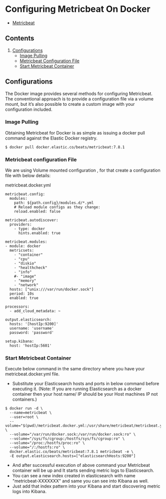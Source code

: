 # Configuring Metricbeat On Docker

* [Metricbeat](https://www.elastic.co/guide/en/beats/metricbeat/current/running-on-docker.html)

## Contents

1. [Configurations](#configurations)
   * [Image Pulling](#image-pulling)
   * [Metricbeat Configuration File](#metricbeat-configuration-file)
   * [Start Metricbeat Container](#start-metricbeat-container)

## Configurations
  The Docker image provides several methods for configuring Metricbeat. 
  The conventional approach is to provide a configuration file via a volume mount, but it’s also possible to create a custom 
  image with your configuration included.

### Image Pulling

Obtaining Metricbeat for Docker is as simple as issuing a docker pull command against the Elastic Docker registry.

```console
$ docker pull docker.elastic.co/beats/metricbeat:7.8.1
```

### Metricbeat configuration File

We are using Volume mounted configuration , for that  create a configuration file with below details:

metricbeat.docker.yml

```console
metricbeat.config:
  modules:
    path: ${path.config}/modules.d/*.yml
    # Reload module configs as they change:
    reload.enabled: false

metricbeat.autodiscover:
  providers:
    - type: docker
      hints.enabled: true

metricbeat.modules:
- module: docker
  metricsets:
    - "container"
    - "cpu"
    - "diskio"
    - "healthcheck"
    - "info"
    #- "image"
    - "memory"
    - "network"
  hosts: ["unix:///var/run/docker.sock"]
  period: 10s
  enabled: true

processors:
  - add_cloud_metadata: ~

output.elasticsearch:
  hosts: '[hostIp:9200]'
  username: 'username'
  password: 'password'

setup.kibana:
  host: 'hostIp:5601'

```

### Start Metricbeat Container

Execute below command in the same directory where you have your metricbeat.docker.yml file.

* Substitute your Elasticsearch hosts and ports in below command before executing it.
  (Note: If you are running Elasticsearch as a docker container then your host name/ IP should be your Host machines IP not containers.)

```console
$ docker run -d \
  --name=metricbeat \
  --user=root \
  --volume="$(pwd)/metricbeat.docker.yml:/usr/share/metricbeat/metricbeat.yml:ro" \
  --volume="/var/run/docker.sock:/var/run/docker.sock:ro" \
  --volume="/sys/fs/cgroup:/hostfs/sys/fs/cgroup:ro" \
  --volume="/proc:/hostfs/proc:ro" \
  --volume="/:/hostfs:ro" \
  docker.elastic.co/beats/metricbeat:7.8.1 metricbeat -e \
  -E output.elasticsearch.hosts=["elasticsearchHosts:9200"] 
```
* And after successful execution of above command your Metricbeat container will be up and It starts sending metric logs to Elasticsearch.
* You can see a new index created in elasticsearch with name "metricbeat-XXXXXXX" and same you can see into Kibana as well.
* Just add that index pattern into your Kibana and start discovering metric logs into Kibana. 

